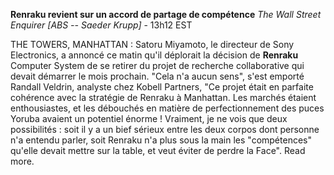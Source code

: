 **Renraku revient sur un accord de partage de compétence**
*The Wall Street Enquirer [ABS -- Saeder Krupp]* - 13h12 EST

THE TOWERS, MANHATTAN : Satoru Miyamoto, le directeur de Sony Electronics, a annoncé ce matin qu'il déplorait la décision de **Renraku** Computer System de se retirer du projet de recherche collaborative qui devait démarrer le mois prochain.
"Cela n'a aucun sens", s'est emporté Randall Veldrin, analyste chez Kobell Partners, "Ce projet était en parfaite cohérence avec la stratégie de Renraku à Manhattan. Les marchés étaient enthousiastes, et les débouchés en matière de perfectionnement des puces Yoruba avaient un potentiel énorme ! Vraiment, je ne vois que deux possibilités : soit il y a un bief sérieux entre les deux corpos dont personne n'a entendu parler, soit Renraku n'a plus sous la main les "compétences" qu'elle devait mettre sur la table, et veut éviter de perdre la Face". Read more.
